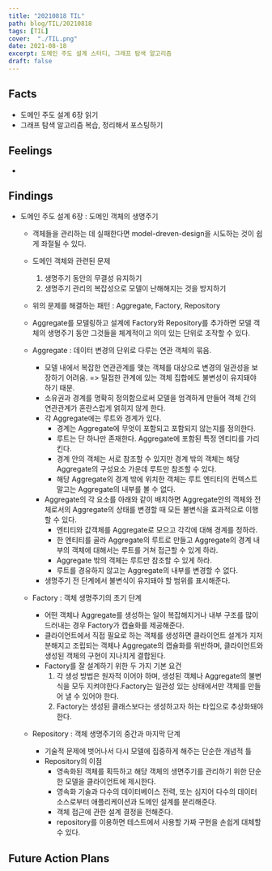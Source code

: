```yaml
---
title: "20210818 TIL"
path: blog/TIL/20210818
tags: [TIL]
cover:  "./TIL.png"
date: 2021-08-18
excerpt: 도메인 주도 설계 스터디, 그래프 탐색 알고리즘 
draft: false
---
```


## Facts

* 도메인 주도 설계 6장 읽기 
* 그래프 탐색 알고리즘 복습, 정리해서 포스팅하기 

## Feelings

* 


## Findings

* 도메인 주도 설계 6장 : 도메인 객체의 생명주기 
    * 객체들을 관리하는 데 실패한다면 model-dreven-design을 시도하는 것이 쉽게 좌절될 수 있다.
    * 도메인 객체와 관련된 문제 
        1. 생명주기 동안의 무결성 유지하기 
        2. 생명주기 관리의 복잡성으로 모델이 난해해지는 것을 방지하기 
    * 위의 문제를 해결하는 패턴 : Aggregate, Factory, Repository
    * Aggregate를 모델링하고 설계에 Factory와 Repository를 추가하면 모델 객체의 생명주기 동안 그것들을 체계적이고 의미 있는 단위로 조작할 수 있다.

    * Aggregate : 데이터 변경의 단위로 다루는 연관 객체의 묶음.
        * 모델 내에서 복잡한 연관관계를 맺는 객체를 대상으로 변경의 일관성을 보장하기 어려움. => 밀접한 관계에 있는 객체 집합에도 불변성이 유지돼야 하기 때문.
        * 소유권과 경계를 명확히 정의함으로써 모델을 엄격하게 만들어 객체 간의 연관관계가 혼란스럽게 얽히지 않게 한다.
        * 각 Aggregate에는 루트와 경계가 있다. 
            * 경계는 Aggregate에 무엇이 포함되고 포함되지 않는지를 정의한다.
            * 루트는 단 하나만 존재한다. Aggregate에 포함된 특정 엔티티를 가리킨다. 
            * 경계 안의 객체는 서로 참조할 수 있지만 경계 밖의 객체는 해당 Aggregate의 구성요소 가운데 루트만 참조할 수 있다.
            * 해당 Aggregate의 경계 밖에 위치한 객체는 루트 엔티티의 컨텍스트 말고는 Aggregate의 내부를 볼 수 없다.
        * Aggregate의 각 요소를 아래와 같이 배치하면 Aggregate안의 객체와 전체로서의 Aggregate의 상태를 변경할 때 모든 불변식을 효과적으로 이행할 수 있다.
            * 엔티티와 값객체를 Aggregate로 모으고 각각에 대해 경계를 정하라.
            * 한 엔티티를 골라 Aggregate의 루트로 만들고 Aggregate의 경계 내부의 객체에 대해서는 루트를 거쳐 접근할 수 있게 하라.
            * Aggregate 밖의 객체는 루트만 참조할 수 있게 하라.
            * 루트를 경유하지 않고는 Aggregate의 내부를 변경할 수 없다.
        * 생명주기 전 단계에서 불변식이 유지돼야 할 범위를 표시해준다.

    * Factory : 객체 생명주기의 초기 단계 
        * 어떤 객체나 Aggregate를 생성하는 일이 복잡해지거나 내부 구조를 많이 드러내는 경우 Factory가 캡슐화를 제공해준다.
        * 클라이언트에서 직접 필요로 하는 객체를 생성하면 클라이언트 설계가 지저분해지고 조립되는 객체나 Aggregate의 캡슐화를 위반하며, 클라이언트와 생성된 객체의 구현이 지나치게 결합된다.
        * Factory를 잘 설계하기 위한 두 가지 기본 요건 
            1. 각 생성 방법은 원자적 이어야 하며, 생성된 객체나 Aggregate의 불변식을 모두 지켜야한다.Factory는 일관성 있는 상태에서만 객체를 만들어 낼 수 있어야 한다.
            2. Factory는 생성된 클래스보다는 생성하고자 하는 타입으로 추상화돼야 한다.

    * Repository : 객체 생명주기의 중간과 마지막 단계
        * 기술적 문제에 벗어나서 다시 모델에 집중하게 해주는 단순한 개념적 틀
        * Repository의 이점 
            * 영속화된 객체를 획득하고 해당 객체의 생면주기를 관리하기 위한 단순한 모델을 클라이언트에 제시한다.
            * 영속화 기술과 다수의 데이터베이스 전력, 또는 심지어 다수의 데이터 소스로부터 애플리케이션과 도메인 설계를 분리해준다.
            * 객체 접근에 관한 설계 결정을 전해준다.
            * repository를 이용하면 테스트에서 사용할 가짜 구현을 손쉽게 대체할 수 있다.

## Future Action Plans






